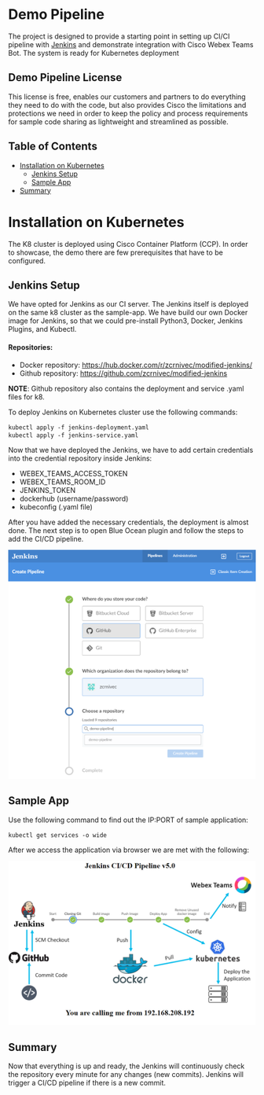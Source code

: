 # Demo Pipeline

The project is designed to provide a starting point in setting up CI/CI pipeline with [Jenkins](https://www.jenkins.io/) and demonstrate integration with Cisco Webex Teams Bot. The system is ready for Kubernetes deployment

## Demo Pipeline License

This license is free, enables our customers and partners to do everything they need to do with the code, but also provides Cisco the limitations and protections we need in order to keep the policy and process requirements for sample code sharing as lightweight and streamlined as possible.

<!-- ToC -->
## Table of Contents  
- [Installation on Kubernetes](#installation-on-kubernetes)
    - [Jenkins Setup](#jenkins-setup)
    - [Sample App](#sample-app)
- [Summary](#summary)
<!-- ToC -->

# Installation on Kubernetes

The K8 cluster is deployed using Cisco Container Platform (CCP). In order to showcase, the demo there are few prerequisites that have to be configured.

## Jenkins Setup

We have opted for Jenkins as our CI server. The Jenkins itself is deployed on the same k8 cluster as the sample-app. We have build our own Docker image for Jenkins, so that we could pre-install Python3, Docker, Jenkins Plugins, and Kubectl.

#### Repositories:
- Docker repository: https://hub.docker.com/r/zcrnivec/modified-jenkins/
- Github repository: https://github.com/zcrnivec/modified-jenkins

**NOTE**: Github repository also contains the deployment and service .yaml files for k8.

To deploy Jenkins on Kubernetes cluster use the following commands:
```shell
kubectl apply -f jenkins-deployment.yaml
kubectl apply -f jenkins-service.yaml
```

Now that we have deployed the Jenkins, we have to add certain credentials into the credential repository inside Jenkins:

- WEBEX_TEAMS_ACCESS_TOKEN
- WEBEX_TEAMS_ROOM_ID
- JENKINS_TOKEN
- dockerhub (username/password)
- kubeconfig (.yaml file)

After you have added the necessary credentials, the deployment is almost done. The next step is to open Blue Ocean plugin and follow the steps to add the CI/CD pipeline.

![alt text](./images/add-pipeline.PNG "Add pipeline")

## Sample App
Use the following command to find out the IP:PORT of sample application:
```shell
kubectl get services -o wide
```
After we access the application via browser we are met with the following:

![alt text](./images/sample-app.PNG "Sample app")


## Summary

Now that everything is up and ready, the Jenkins will continuously check the repository every minute for any changes (new commits). Jenkins will trigger a CI/CD pipeline if there is a new commit.
